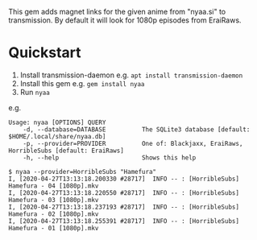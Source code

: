 This gem adds magnet links for the given anime from "nyaa.si" to transmission. By
default it will look for 1080p episodes from EraiRaws.

# Quickstart

1. Install transmission-daemon e.g. `apt install transmission-daemon`
2. Install this gem e.g. `gem install nyaa`
3. Run `nyaa`

e.g.

```
Usage: nyaa [OPTIONS] QUERY
    -d, --database=DATABASE          The SQLite3 database [default: $HOME/.local/share/nyaa.db]
    -p, --provider=PROVIDER          One of: Blackjaxx, EraiRaws, HorribleSubs [default: EraiRaws]
    -h, --help                       Shows this help
```

```
$ nyaa --provider=HorribleSubs "Hamefura"
I, [2020-04-27T13:13:18.200330 #28717]  INFO -- : [HorribleSubs] Hamefura - 04 [1080p].mkv
I, [2020-04-27T13:13:18.220550 #28717]  INFO -- : [HorribleSubs] Hamefura - 03 [1080p].mkv
I, [2020-04-27T13:13:18.237193 #28717]  INFO -- : [HorribleSubs] Hamefura - 02 [1080p].mkv
I, [2020-04-27T13:13:18.255391 #28717]  INFO -- : [HorribleSubs] Hamefura - 01 [1080p].mkv
```
